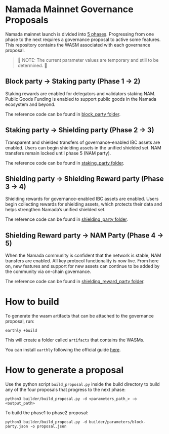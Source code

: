 # Namada Mainnet Governance Proposals

Namada mainnet launch is divided into [5 phases](https://namada.net/mainnet-launch). Progressing from one phase to the next requires a governance proposal to active some features. This repository contains the WASM associated with each governance proposal.

> 🔧 NOTE: The current parameter values are temporary and still to be determined. 🔧

## Block party -> Staking party (Phase 1 -> 2)

Staking rewards are enabled for delegators and validators staking NAM. Public Goods Funding is enabled to support public goods in the Namada ecosystem and beyond.

The reference code can be found in [block_party folder](./block_party/).

## Staking party -> Shielding party (Phase 2 -> 3)

Transparent and shielded transfers of governance-enabled IBC assets are enabled. Users can begin shielding assets in the unified shielded set. NAM transfers remain locked until phase 5 (NAM party).

The reference code can be found in [staking_party folder](./staking_party/).

## Shielding party -> Shielding Reward party (Phase 3 -> 4)

Shielding rewards for governance-enabled IBC assets are enabled. Users begin collecting rewards for shielding assets, which protects their data and helps strengthen Namada’s unified shielded set.

The reference code can be found in [shielding_party folder](./shielding_party/).

## Shielding Reward party -> NAM Party (Phase 4 -> 5)

When the Namada community is confident that the network is stable, NAM transfers are enabled. All key protocol functionality is now live. From here on, new features and support for new assets can continue to be added by the community via on-chain governance.

The reference code can be found in [shielding_reward_party folder](./shielding_reward_party/).

# How to build 
To generate the wasm artifacts that can be attached to the governance proposal, run:
```
earthly +build
```

This will create a folder called `artifacts` that contains the WASMs.

You can install `earthly` following the official guide [here](https://earthly.dev/get-earthly).

# How to generate a proposal
Use the python script `build_proposal.py` inside the build directory to build any of the four proposals that progress to the next phase:
```
python3 builder/build_proposal.py -d <parameters_path_> -o <output_path>
```
To build the phase1 to phase2 proposal:
```
python3 builder/build_proposal.py -d builder/parameters/block-party.json -o proposal.json
```